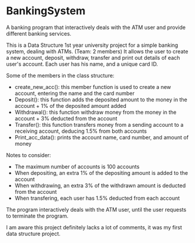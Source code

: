 # BankingSystem
A banking program that interactively deals with the ATM user and provide different banking services.

This is a Data Structure 1st year university project for a simple banking system, dealing with ATMs. (Team: 2 members)
It allows the user to create a new account, deposit, withdraw, transfer and print out details of each user's account. Each user has his name, and a unique card ID.

Some of the members in the class structure:

- create_new_acc(): this member function is used to create a new account, entering the
name and the card number
- Deposit(): this function adds the deposited amount to the money in the account + 1% of the
deposited amount added
- Withdrawal(): this function withdraw money from the money in the account + 3% deducted
from the account
- Transfer(): this function transfers money from a sending account to a receiving account,
deducing 1.5% from both accounts
- Print_acc_data(): prints the account name, card number, and amount of money


Notes to consider:
- The maximum number of accounts is 100 accounts
- When depositing, an extra 1% of the depositing amount is added to the account
- When withdrawing, an extra 3% of the withdrawn amount is deducted from the account
- When transfering, each user has 1.5% deducted from each account

The program interactively deals with the ATM user, until the user requests to
terminate the program.

I am aware this project definitely lacks a lot of comments, it was my first data structure project. 
